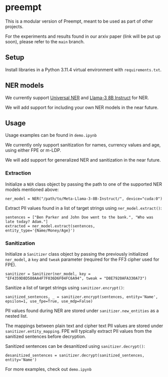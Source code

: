 # preempt
This is a modular version of Preempt, meant to be used as part of other projects. 

For the experiments and results found in our arxiv paper (link will be put up soon), please refer to the `main` branch.
## Setup
Install libraries in a Python 3.11.4 virtual environment with `requirements.txt`.

## NER models
We currently support [Universal NER](https://universal-ner.github.io/) and [Llama-3 8B Instruct](https://huggingface.co/meta-llama/Meta-Llama-3-8B-Instruct) for NER. 

We will add support for including your own NER models in the near future. 

## Usage
Usage examples can be found in `demo.ipynb`

We currently only support sanitization for names, currency values and age, using either FPE or m-LDP.

We will add support for generalized NER and sanitization in the near future. 

### Extraction
Initialize a `NER` class object by passing the path to one of the supported NER models mentioned above:
```
ner_model = NER("/path/to/Meta-Llama-3-8B-Instruct/", device="cuda:0")
```
Extract PII values found in a list of target strings using `ner_model.extract()`:
```
sentences = ["Ben Parker and John Doe went to the bank.", "Who was late today? Adam."]
extracted = ner_model.extract(sentences, entity_type='{Name/Money/Age}')
```

### Sanitization
Initialize a `Sanitizer` class object by passing the previously initialized `ner_model`, a `key` and `tweak` parameter (required for the FF3 cipher used for FPE).
```
sanitizer = Sanitizer(ner_model, key = "EF4359D8D580AA4F7F036D6F04FC6A94", tweak = "D8E7920AFA330A73")
```
Sanitize a list of target strings using `sanitizer.encrypt()`:
```
sanitized_sentences, _ = sanitizer.encrypt(sentences, entity='Name', epsilon=1, use_fpe=True, use_mdp=False)
```
PII values found during NER are stored under `sanitizer.new_entities` as a nested list.

The mappings between plain text and cipher text PII values are stored under `sanitizer.entity_mapping`. FPE will typically extract PII values from the sanitized sentences before decryption.

Sanitized sentences can be desanitized using `sanitizer.decrypt()`:
```
desanitized_sentences = sanitizer.decrypt(sanitized_sentences, entity='Name')
```

For more examples, check out `demo.ipynb`
